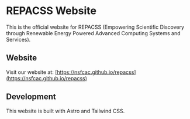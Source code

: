 # REPACSS Website

This is the official website for REPACSS (Empowering Scientific Discovery through Renewable Energy Powered Advanced Computing Systems and Services).

## Website

Visit our website at: [https://nsfcac.github.io/repacss](https://nsfcac.github.io/repacss)

## Development

This website is built with Astro and Tailwind CSS.
